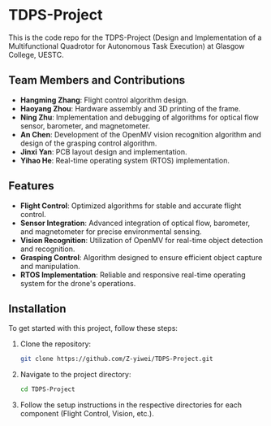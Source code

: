 # TDPS-Project
This is the code repo for the TDPS-Project (Design and Implementation of a Multifunctional Quadrotor for Autonomous Task Execution) at Glasgow College, UESTC. 

## Team Members and Contributions

- **Hangming Zhang**: Flight control algorithm design.
- **Haoyang Zhou**: Hardware assembly and 3D printing of the frame.
- **Ning Zhu**: Implementation and debugging of algorithms for optical flow sensor, barometer, and magnetometer.
- **An Chen**: Development of the OpenMV vision recognition algorithm and design of the grasping control algorithm.
- **Jinxi Yan**: PCB layout design and implementation.
- **Yihao He**: Real-time operating system (RTOS) implementation.

## Features

- **Flight Control**: Optimized algorithms for stable and accurate flight control.
- **Sensor Integration**: Advanced integration of optical flow, barometer, and magnetometer for precise environmental sensing.
- **Vision Recognition**: Utilization of OpenMV for real-time object detection and recognition.
- **Grasping Control**: Algorithm designed to ensure efficient object capture and manipulation.
- **RTOS Implementation**: Reliable and responsive real-time operating system for the drone's operations.

## Installation

To get started with this project, follow these steps:
1. Clone the repository:
   ```bash
   git clone https://github.com/Z-yiwei/TDPS-Project.git
2. Navigate to the project directory:
   ```bash
   cd TDPS-Project
4. Follow the setup instructions in the respective directories for each component (Flight Control, Vision, etc.).
